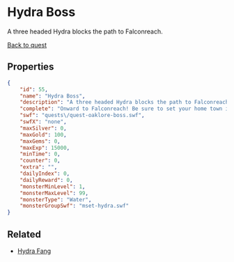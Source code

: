 # Hydra Boss

A three headed Hydra blocks the path to Falconreach.

[Back to quest](../quests.md)

## Properties

```json
{
    "id": 55,
    "name": "Hydra Boss",
    "description": "A three headed Hydra blocks the path to Falconreach.",
    "complete": "Onward to Falconreach! Be sure to set your home town in the Inn.",
    "swf": "quests\/quest-oaklore-boss.swf",
    "swfX": "none",
    "maxSilver": 0,
    "maxGold": 100,
    "maxGems": 0,
    "maxExp": 15000,
    "minTime": 0,
    "counter": 0,
    "extra": "",
    "dailyIndex": 0,
    "dailyReward": 0,
    "monsterMinLevel": 1,
    "monsterMaxLevel": 99,
    "monsterType": "Water",
    "monsterGroupSwf": "mset-hydra.swf"
}
```

## Related

- [Hydra Fang](../items/21704-hydra-fang.md)

